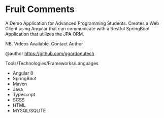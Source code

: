 # Fruit Comments

A Demo Application for Advanced Programming Students. Creates a Web Client using Angular that can communicate with a Restful SpringBoot Application that utilizes the JPA ORM. 

NB. Videos Available. Contact Author

@author https://github.com/ggordonutech

Tools/Technologies/Frameworks/Languages
- Angular 8
- SpringBoot 
- Maven
- Java
- Typescript
- SCSS
- HTML
- MYSQL/SQLITE


